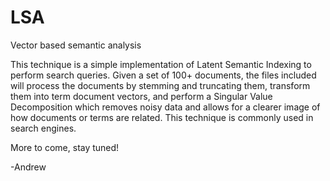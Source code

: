 # LSA
Vector based semantic analysis

This technique is a simple implementation of Latent Semantic Indexing to perform search queries.  Given a set of 100+ documents,
the files included will process the documents by stemming and truncating them, transform them into term document vectors, 
and perform a Singular Value Decomposition which removes noisy data and allows for a clearer image of how documents or 
terms are related.  This technique is commonly used in search engines.

More to come, stay tuned!

-Andrew
